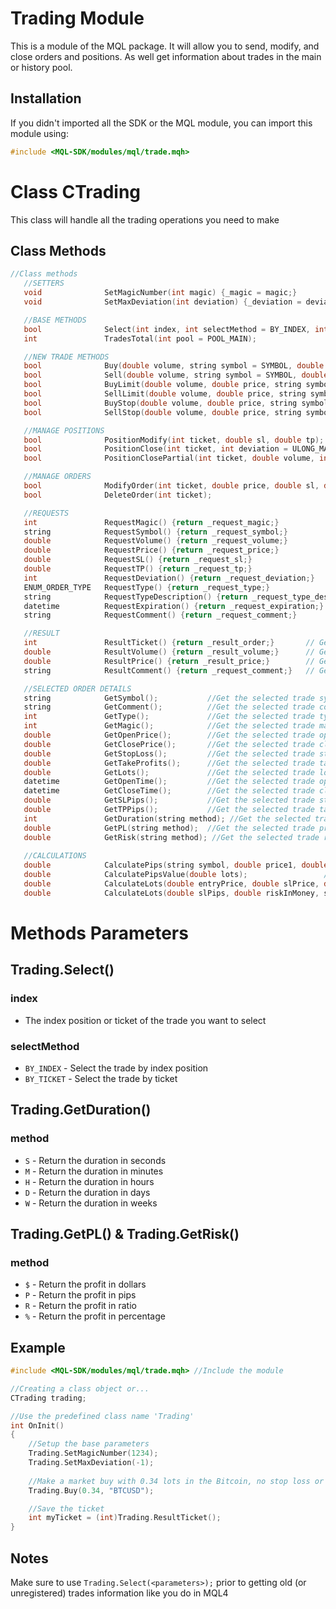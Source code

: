 # Trading Module
This is a module of the MQL package. It will allow you to send, modify, and close orders and positions. As well get information about trades in the main or history pool.

## Installation
If you didn't imported all the SDK or the MQL module, you can import this module using:
```cpp
#include <MQL-SDK/modules/mql/trade.mqh>
```

# Class CTrading
This class will handle all the trading operations you need to make <br>

## Class Methods
```cpp
//Class methods
   //SETTERS
   void              SetMagicNumber(int magic) {_magic = magic;}
   void              SetMaxDeviation(int deviation) {_deviation = deviation;}

   //BASE METHODS
   bool              Select(int index, int selectMethod = BY_INDEX, int pool = POOL_MAIN);      //Select a position and updating with it ticket the private ticket variable
   int               TradesTotal(int pool = POOL_MAIN);                                         //Return the amount of orders of the selected pool

   //NEW TRADE METHODS
   bool              Buy(double volume, string symbol = SYMBOL, double price = 0.0, double sl = 0.0, double tp = 0.0, string comment = "");                          // Open a buy order
   bool              Sell(double volume, string symbol = SYMBOL, double price = 0.0, double sl = 0.0, double tp = 0.0, string comment = "");                         // Open a sell order
   bool              BuyLimit(double volume, double price, string symbol = SYMBOL, double sl = 0.0, double tp = 0.0, datetime expiration = 0, string comment = "");  //Open a buy limit order
   bool              SellLimit(double volume, double price, string symbol = SYMBOL, double sl = 0.0, double tp = 0.0, datetime expiration = 0, string comment = ""); //Open a sell limit order
   bool              BuyStop(double volume, double price, string symbol = SYMBOL, double sl = 0.0, double tp = 0.0, datetime expiration = 0, string comment = "");   //Open a buy stop order
   bool              SellStop(double volume, double price, string symbol = SYMBOL, double sl = 0.0, double tp = 0.0, datetime expiration = 0, string comment = "");  //Open a sell stop order

   //MANAGE POSITIONS
   bool              PositionModify(int ticket, double sl, double tp);                                //Modify the specified position from Ticket
   bool              PositionClose(int ticket, int deviation = ULONG_MAX);                           //Close the specified position from Ticket
   bool              PositionClosePartial(int ticket, double volume, int deviation = ULONG_MAX);     //Close a part of the specified position from Ticket

   //MANAGE ORDERS
   bool              ModifyOrder(int ticket, double price, double sl, double tp, datetime expiration = 0);  // Modify the specified order from Ticket
   bool              DeleteOrder(int ticket);                                                               // Delete the specified order from Ticket

   //REQUESTS
   int               RequestMagic() {return _request_magic;}            // Get the magic number of the expert
   string            RequestSymbol() {return _request_symbol;}          // Get the symbol of the order
   double            RequestVolume() {return _request_volume;}          // Get the volume of the order
   double            RequestPrice() {return _request_price;}            // Get the price of the order
   double            RequestSL() {return _request_sl;}                  // Get the SL of the order
   double            RequestTP() {return _request_tp;}                  // Get the TP of the order
   int               RequestDeviation() {return _request_deviation;}    // Get the deviation of the expert
   ENUM_ORDER_TYPE   RequestType() {return _request_type;}              // Get the type of the order
   string            RequestTypeDescription() {return _request_type_description;}      // Get the type description of the order
   datetime          RequestExpiration() {return _request_expiration;}  // Get the expiration of the order
   string            RequestComment() {return _request_comment;}        // Get the comment of the order

   //RESULT
   int               ResultTicket() {return _result_order;}       // Get the order ticket
   double            ResultVolume() {return _result_volume;}      // Get the volume of the order
   double            ResultPrice() {return _result_price;}        // Get the price of the order
   string            ResultComment() {return _request_comment;}   // Get the comment of the order

   //SELECTED ORDER DETAILS
   string            GetSymbol();           //Get the selected trade symbol
   string            GetComment();          //Get the selected trade comment
   int               GetType();             //Get the selected trade type
   int               GetMagic();            //Get the selected trade magic number
   double            GetOpenPrice();        //Get the selected trade open price
   double            GetClosePrice();       //Get the selected trade close price
   double            GetStopLoss();         //Get the selected trade stop loss
   double            GetTakeProfits();      //Get the selected trade take profits
   double            GetLots();             //Get the selected trade lot size
   datetime          GetOpenTime();         //Get the selected trade open time
   datetime          GetCloseTime();        //Get the selected trade close time
   double            GetSLPips();           //Get the selected trade stop loss in pips
   double            GetTPPips();           //Get the selected trade take profits in pips
   int               GetDuration(string method); //Get the selected trade duration
   double            GetPL(string method);  //Get the selected trade profit
   double            GetRisk(string method); //Get the selected trade risk
   
   //CALCULATIONS
   double            CalculatePips(string symbol, double price1, double price2);     //Get the pips between two prices
   double            CalculatePipsValue(double lots);                 //Get the pips value of a trade
   double            CalculateLots(double entryPrice, double slPrice, double riskInMoney, string symbol);     //Get the lot size of a trade from prices
   double            CalculateLots(double slPips, double riskInMoney, string symbol);                         //Get the lot size of a trade from pips
```

# Methods Parameters
## Trading.Select()
### index
- The index position or ticket of the trade you want to select

### selectMethod
- `BY_INDEX` - Select the trade by index position
- `BY_TICKET` - Select the trade by ticket

## Trading.GetDuration()
### method
- `S` - Return the duration in seconds
- `M` - Return the duration in minutes
- `H` - Return the duration in hours
- `D` - Return the duration in days
- `W` - Return the duration in weeks

## Trading.GetPL() & Trading.GetRisk()
### method
- `$` - Return the profit in dollars
- `P` - Return the profit in pips
- `R` - Return the profit in ratio
- `%` - Return the profit in percentage

## Example
```cpp
#include <MQL-SDK/modules/mql/trade.mqh> //Include the module

//Creating a class object or...
CTrading trading;

//Use the predefined class name 'Trading'
int OnInit()
{
    //Setup the base parameters
    Trading.SetMagicNumber(1234);
    Trading.SetMaxDeviation(-1);
    
    //Make a market buy with 0.34 lots in the Bitcoin, no stop loss or TP
    Trading.Buy(0.34, "BTCUSD");

    //Save the ticket
    int myTicket = (int)Trading.ResultTicket();
}
```

## Notes
Make sure to use `Trading.Select(<parameters>);` prior to getting old (or unregistered) trades information like you do in MQL4